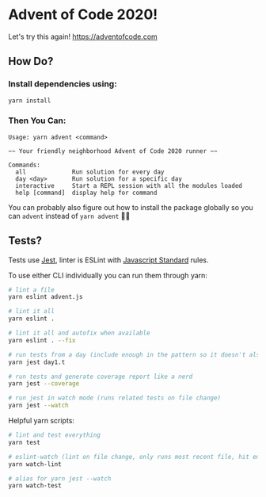 # Advent of Code 2020!

Let's try this again! https://adventofcode.com

## How Do?

### Install dependencies using:
```sh
yarn install
```

### Then You Can:
```
Usage: yarn advent <command>

~~ Your friendly neighborhood Advent of Code 2020 runner ~~

Commands:
  all             Run solution for every day
  day <day>       Run solution for a specific day
  interactive     Start a REPL session with all the modules loaded
  help [command]  display help for command
```

You can probably also figure out how to install the package globally so you can `advent` instead of `yarn advent` 🤷🏻
## Tests?

Tests use [Jest](https://jestjs.io/docs/en/getting-started.html), linter is ESLint with [Javascript Standard](https://standardjs.com/index.html) rules.

To use either CLI individually you can run them through yarn:
```sh
# lint a file
yarn eslint advent.js

# lint it all
yarn eslint .

# lint it all and autofix when available
yarn eslint . --fix

# run tests from a day (include enough in the pattern so it doesn't also run day10, day11 when you put 'day1')
yarn jest day1.t

# run tests and generate coverage report like a nerd
yarn jest --coverage

# run jest in watch mode (runs related tests on file change)
yarn jest --watch
```

Helpful yarn scripts:
```sh
# lint and test everything
yarn test

# eslint-watch (lint on file change, only runs most recent file, hit enter to run everything)
yarn watch-lint

# alias for yarn jest --watch
yarn watch-test
```
